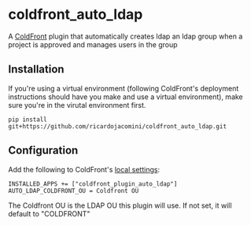 # coldfront_auto_ldap
A [ColdFront](https://coldfront.readthedocs.io/en/latest/) plugin that automatically creates ldap an ldap group when a project is approved and manages users in the group
## Installation
If you're using a virtual environment (following ColdFront's deployment instructions should have you make and use a virtual environment), make sure you're in the virutal environment first.
```
pip install git+https://github.com/ricardojacomini/coldfront_auto_ldap.git
```
## Configuration
Add the following to ColdFront's [local settings](https://coldfront.readthedocs.io/en/latest/config/#configuration-files):
```
INSTALLED_APPS += ["coldfront_plugin_auto_ldap"]
AUTO_LDAP_COLDFRONT_OU = Coldfront OU
```
The Coldfront OU is the LDAP OU this plugin will use. If not set, it will default to "COLDFRONT"
